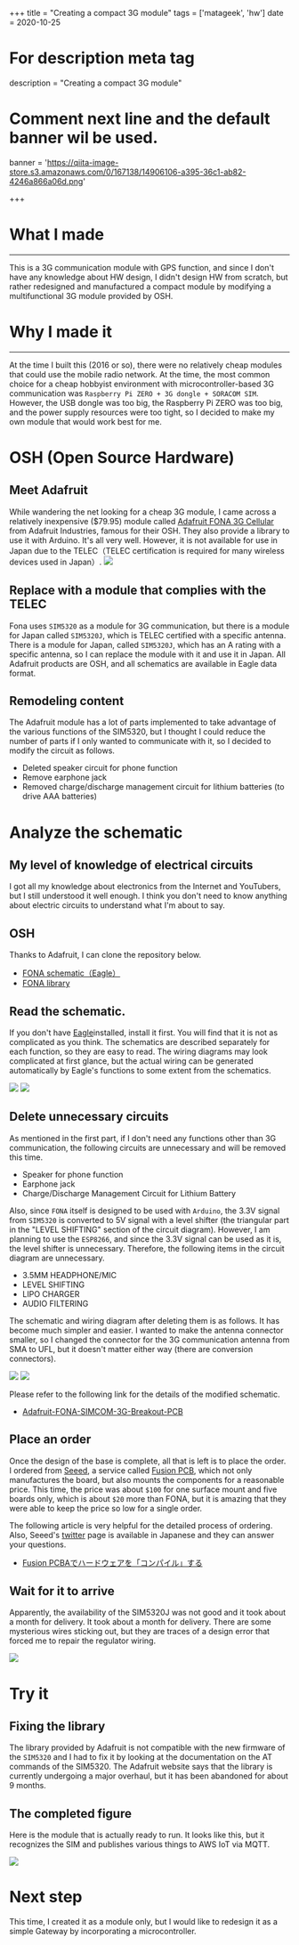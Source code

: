 +++
title = "Creating a compact 3G module"
tags = ['matageek', 'hw']
date = 2020-10-25

# For description meta tag
description = "Creating a compact 3G module"

# Comment next line and the default banner wil be used.
banner = 'https://qiita-image-store.s3.amazonaws.com/0/167138/14906106-a395-36c1-ab82-4246a866a06d.png'

+++

# What I made
---
This is a 3G communication module with GPS function, and since I don't have any knowledge about HW design, I didn't design HW from scratch, but rather redesigned and manufactured a compact module by modifying a multifunctional 3G module provided by OSH.

# Why I made it
---
At the time I built this (2016 or so), there were no relatively cheap modules that could use the mobile radio network. At the time, the most common choice for a cheap hobbyist environment with microcontroller-based 3G communication was `Raspberry Pi ZERO + 3G dongle + SORACOM SIM`. However, the USB dongle was too big, the Raspberry Pi ZERO was too big, and the power supply resources were too tight, so I decided to make my own module that would work best for me.

# OSH (Open Source Hardware)
## Meet Adafruit
While wandering the net looking for a cheap 3G module, I came across a relatively inexpensive ($79.95) module called [Adafruit FONA 3G Cellular](https://learn.adafruit.com/adafruit-fona-3g-cellular-gps-breakout/) from Adafruit Industries, famous for their OSH. They also provide a library to use it with Arduino. It's all very well. However, it is not available for use in Japan due to the TELEC（TELEC certification is required for many wireless devices used in Japan）.
![](https://cdn-shop.adafruit.com/640x480/2687-01.jpg)

## Replace with a module that complies with the TELEC
Fona uses `SIM5320` as a module for 3G communication, but there is a module for Japan called `SIM5320J`, which is TELEC certified with a specific antenna. There is a module for Japan, called `SIM5320J`, which has an A rating with a specific antenna, so I can replace the module with it and use it in Japan. All Adafruit products are OSH, and all schematics are available in Eagle data format.

## Remodeling content
The Adafruit module has a lot of parts implemented to take advantage of the various functions of the SIM5320, but I thought I could reduce the number of parts if I only wanted to communicate with it, so I decided to modify the circuit as follows.

- Deleted speaker circuit for phone function
- Remove earphone jack
- Removed charge/discharge management circuit for lithium batteries (to drive AAA batteries)

# Analyze the schematic

## My level of knowledge of electrical circuits
I got all my knowledge about electronics from the Internet and YouTubers, but I still understood it well enough. I think you don't need to know anything about electric circuits to understand what I'm about to say.

## OSH
Thanks to Adafruit, I can clone the repository below.

- [FONA schematic（Eagle）](https://github.com/adafruit/Adafruit-FONA-SIMCOM-3G-Breakout-PCB)
- [FONA library](https://github.com/adafruit/Adafruit_FONA)

## Read the schematic.
If you don't have [Eagle](https://www.autodesk.co.jp/products/eagle/free-download)installed, install it first. You will find that it is not as complicated as you think. The schematics are described separately for each function, so they are easy to read. The wiring diagrams may look complicated at first glance, but the actual wiring can be generated automatically by Eagle's functions to some extent from the schematics.

![](https://cdn-learn.adafruit.com/assets/assets/000/027/324/original/adafruit_products_schem.png)
![](https://cdn-learn.adafruit.com/assets/assets/000/027/325/medium800/adafruit_products_fabprint.png)

## Delete unnecessary circuits
As mentioned in the first part, if I don't need any functions other than 3G communication, the following circuits are unnecessary and will be removed this time.

- Speaker for phone function
- Earphone jack
- Charge/Discharge Management Circuit for Lithium Battery

Also, since `FONA` itself is designed to be used with `Arduino`, the 3.3V signal from `SIM5320` is converted to 5V signal with a level shifter (the triangular part in the "LEVEL SHIFTING" section of the circuit diagram). However, I am planning to use the `ESP8266`, and since the 3.3V signal can be used as it is, the level shifter is unnecessary. Therefore, the following items in the circuit diagram are unnecessary.

- 3.5MM HEADPHONE/MIC
- LEVEL SHIFTING
- LIPO CHARGER
- AUDIO FILTERING

The schematic and wiring diagram after deleting them is as follows. It has become much simpler and easier. I wanted to make the antenna connector smaller, so I changed the connector for the 3G communication antenna from SMA to UFL, but it doesn't matter either way (there are conversion connectors).

![](https://qiita-image-store.s3.amazonaws.com/0/167138/2665f1e4-c606-0bfc-8fd9-628e0ebe85bf.png)
![](https://qiita-image-store.s3.amazonaws.com/0/167138/14906106-a395-36c1-ab82-4246a866a06d.png)

Please refer to the following link for the details of the modified schematic.

* [Adafruit-FONA-SIMCOM-3G-Breakout-PCB](https://github.com/nishinohi/Adafruit-FONA-SIMCOM-3G-Breakout-PCB)

## Place an order
Once the design of the base is complete, all that is left is to place the order. I ordered from [Seeed](https://www.seeedstudio.com/), a service called [Fusion PCB](https://www.seeedstudio.com/fusion_pcb.html), which not only manufactures the board, but also mounts the components for a reasonable price.
This time, the price was about `$100` for one surface mount and five boards only, which is about `$20` more than FONA, but it is amazing that they were able to keep the price so low for a single order.


The following article is very helpful for the detailed process of ordering. Also, Seeed's [twitter](https://twitter.com/SeeedFusion?lang=ja) page is available in Japanese and they can answer your questions.

* [Fusion PCBAでハードウェアを「コンパイル」する](https://qiita.com/mayfair/items/0206bd437c4302be5500#fnref1)

## Wait for it to arrive
Apparently, the availability of the SIM5320J was not good and it took about a month for delivery. It took about a month for delivery. There are some mysterious wires sticking out, but they are traces of a design error that forced me to repair the regulator wiring.

![](https://qiita-image-store.s3.amazonaws.com/0/167138/8ee1a381-8110-9020-147b-83811be9ffe6.jpeg)

# Try it

## Fixing the library
The library provided by Adafruit is not compatible with the new firmware of the `SIM5320` and I had to fix it by looking at the documentation on the AT commands of the SIM5320. The Adafruit website says that the library is currently undergoing a major overhaul, but it has been abandoned for about 9 months.

## The completed figure
Here is the module that is actually ready to run.
It looks like this, but it recognizes the SIM and publishes various things to AWS IoT via MQTT.

![](https://qiita-image-store.s3.amazonaws.com/0/167138/058dd852-7efb-5e7f-cd9c-ad9973689649.jpeg)

# Next step
This time, I created it as a module only, but I would like to redesign it as a simple Gateway by incorporating a microcontroller.